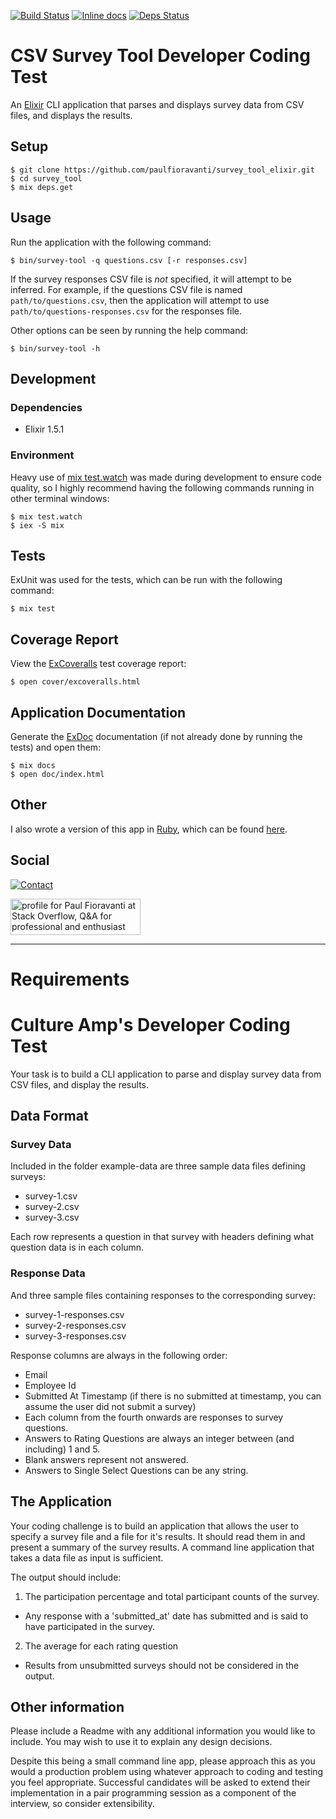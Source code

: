[![Build Status](https://travis-ci.org/paulfioravanti/survey_tool_elixir.svg?branch=master)](https://travis-ci.org/paulfioravanti/survey_tool_elixir)
[![Inline docs](http://inch-ci.org/github/paulfioravanti/survey_tool_elixir.svg)](http://inch-ci.org/github/paulfioravanti/survey_tool_elixir)
[![Deps Status](https://beta.hexfaktor.org/badge/all/github/paulfioravanti/survey_tool_elixir.svg)](https://beta.hexfaktor.org/github/paulfioravanti/survey_tool_elixir)

# CSV Survey Tool Developer Coding Test

An [Elixir](https://github.com/elixir-lang/elixir) CLI application that
parses and displays survey data from CSV files, and displays the results.

## Setup

    $ git clone https://github.com/paulfioravanti/survey_tool_elixir.git
    $ cd survey_tool
    $ mix deps.get

## Usage

Run the application with the following command:

    $ bin/survey-tool -q questions.csv [-r responses.csv]

If the survey responses CSV file is _not_ specified, it will attempt to be
inferred.  For example, if the questions CSV file is named
`path/to/questions.csv`, then the application will attempt to use
`path/to/questions-responses.csv` for the responses file.

Other options can be seen by running the help command:

    $ bin/survey-tool -h

## Development

### Dependencies

- Elixir 1.5.1

### Environment

Heavy use of [mix test.watch](https://github.com/lpil/mix-test.watch) was made
during development to ensure code quality, so I highly recommend having the
following commands running in other terminal windows:

    $ mix test.watch
    $ iex -S mix

## Tests

ExUnit was used for the tests, which can be run with the following command:

    $ mix test

## Coverage Report

View the [ExCoveralls](https://github.com/parroty/excoveralls) test
coverage report:

    $ open cover/excoveralls.html

## Application Documentation

Generate the [ExDoc](https://github.com/elixir-lang/ex_doc) documentation
(if not already done by running the tests) and open them:

    $ mix docs
    $ open doc/index.html

## Other

I also wrote a version of this app in [Ruby](https://github.com/ruby/ruby),
which can be found [here](https://github.com/paulfioravanti/survey_tool_ruby).

## Social

[![Contact](https://img.shields.io/badge/contact-%40paulfioravanti-blue.svg)](https://twitter.com/paulfioravanti)

<a href="http://stackoverflow.com/users/567863/paul-fioravanti">
  <img src="http://stackoverflow.com/users/flair/567863.png" width="208" height="58" alt="profile for Paul Fioravanti at Stack Overflow, Q&amp;A for professional and enthusiast programmers" title="profile for Paul Fioravanti at Stack Overflow, Q&amp;A for professional and enthusiast programmers">
</a>

---

# Requirements

# Culture Amp's Developer Coding Test

Your task is to build a CLI application to parse and display survey data from CSV files, and display the results.

## Data Format

### Survey Data
Included in the folder example-data are three sample data files defining surveys:
* survey-1.csv
* survey-2.csv
* survey-3.csv

Each row represents a question in that survey with headers defining what question data is in each column.

### Response Data
And three sample files containing responses to the corresponding survey:
* survey-1-responses.csv
* survey-2-responses.csv
* survey-3-responses.csv

Response columns are always in the following order:
* Email
* Employee Id
* Submitted At Timestamp (if there is no submitted at timestamp, you can assume the user did not submit a survey)
* Each column from the fourth onwards are responses to survey questions.
* Answers to Rating Questions are always an integer between (and including) 1 and 5.
* Blank answers represent not answered.
* Answers to Single Select Questions can be any string.

## The Application

Your coding challenge is to build an application that allows the user to specify a survey file and a file for it's results. It should read them in and present a summary of the survey results. A command line application that takes a data file as input is sufficient.

The output should include:

1. The participation percentage and total participant counts of the survey.
- Any response with a 'submitted_at' date has submitted and is said to have participated in the survey.
2. The average for each rating question
- Results from unsubmitted surveys should not be considered in the output.

## Other information

Please include a Readme with any additional information you would like to include. You may wish to use it to explain any design decisions.

Despite this being a small command line app, please approach this as you would a production problem using whatever approach to coding and testing you feel appropriate. Successful candidates will be asked to extend their implementation in a pair programming session as a component of the interview, so consider extensibility.
